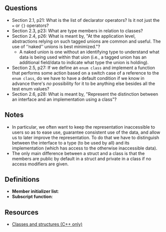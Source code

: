 ## Questions

- Section 2.1, p21: What is the list of declarator operators? Is it not just the `=` or `{}` operators?
- Section 2.3, p23: What are type members in relation to classes?
- Section 2.4, p26: What is meant by, "At the application level, abstractions relying on such tagged unions are common and useful. The use of ‘‘naked’’ unions is best minimized."?
  - A naked union is one without an identifying type to understand what data is being used within that uion (i.e., a tagged union has an additional field/data to indicate what type the union is holding).
- Section 2.5, p27: If we define an `enum class` and implement a function that performs some action based on a switch case of a reference to the `enum class`, do we have to have a default condition if we know in advance there's _no_ possibility for it to be anything else besides all the test enum values?
- Section 2.6, p28: What is meant by, "Represent the distinction between an interface and an implementation using a class"?

## Notes

- In particular, we often want to keep the representation inaccessible to users so as to ease use, guarantee consistent use of the data, and allow us to later improve the representation. To do that we have to distinguish between the interface to a type (to be used by all) and its implementation (which has access to the otherwise inaccessible data).
- The only main difference between a struct and a class is that the members are public by default in a struct and private in a class if no access modifiers are given.

## Definitions

- **Member initializer list**:
- **Subscript function**:

## Resources

- [Classes and structures (C++ only)](https://www.ibm.com/docs/en/zos/2.3.0?topic=only-classes-structures-c)